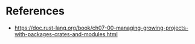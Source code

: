 # References

- https://doc.rust-lang.org/book/ch07-00-managing-growing-projects-with-packages-crates-and-modules.html
